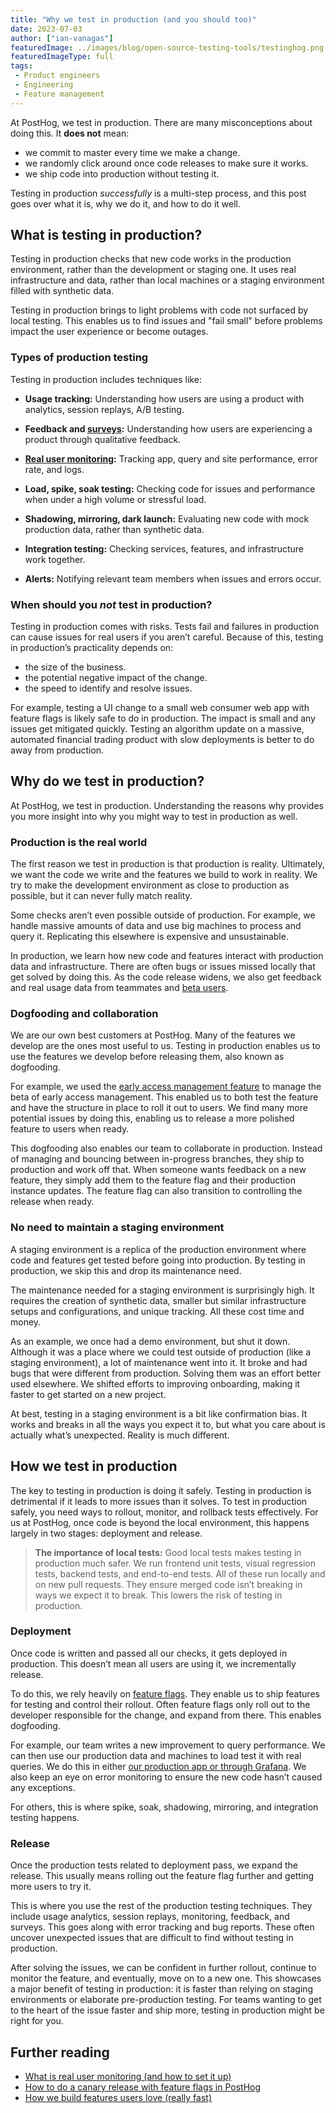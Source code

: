 ```yaml
---
title: "Why we test in production (and you should too)"
date: 2023-07-03
author: ["ian-vanagas"]
featuredImage: ../images/blog/open-source-testing-tools/testinghog.png
featuredImageType: full
tags:
 - Product engineers
 - Engineering
 - Feature management
--- 
```


At PostHog, we test in production. There are many misconceptions about doing this. It **does not** mean:

- we commit to master every time we make a change.
- we randomly click around once code releases to make sure it works.
- we ship code into production without testing it.

Testing in production *successfully* is a multi-step process, and this post goes over what it is, why we do it, and how to do it well.

## What is testing in production?

Testing in production checks that new code works in the production environment, rather than the development or staging one. It uses real infrastructure and data, rather than local machines or a staging environment filled with synthetic data.

Testing in production brings to light problems with code not surfaced by local testing. This enables us to find issues and "fail small" before problems impact the user experience or become outages.

### Types of production testing

Testing in production includes techniques like:

- **Usage tracking:** Understanding how users are using a product with analytics, session replays, A/B testing.

- **Feedback and [surveys](/docs/surveys/manual):** Understanding how users are experiencing a product through qualitative feedback.

- **[Real user monitoring](/blog/real-user-monitoring):** Tracking app, query and site performance, error rate, and logs.

- **Load, spike, soak testing:** Checking code for issues and performance when under a high volume or stressful load.

- **Shadowing, mirroring, dark launch:** Evaluating new code with mock production data, rather than synthetic data.

- **Integration testing:** Checking services, features, and infrastructure work together.

- **Alerts:** Notifying relevant team members when issues and errors occur.

### When should you _not_ test in production?

Testing in production comes with risks. Tests fail and failures in production can cause issues for real users if you aren’t careful. Because of this, testing in production’s practicality depends on:

- the size of the business.
- the potential negative impact of the change.
- the speed to identify and resolve issues.

For example, testing a UI change to a small web consumer web app with feature flags is likely safe to do in production. The impact is small and any issues get mitigated quickly. Testing an algorithm update on a massive, automated financial trading product with slow deployments is better to do away from production.

## Why do we test in production?

At PostHog, we test in production. Understanding the reasons why provides you more insight into why you might way to test in production as well.

### Production is the real world

The first reason we test in production is that production is reality. Ultimately, we want the code we write and the features we build to work in reality. We try to make the development environment as close to production as possible, but it can never fully match reality.

Some checks aren’t even possible outside of production. For example, we handle massive amounts of data and use big machines to process and query it. Replicating this elsewhere is expensive and unsustainable.

In production, we learn how new code and features interact with production data and infrastructure. There are often bugs or issues missed locally that get solved by doing this. As the code release widens, we also get feedback and real usage data from teammates and [beta users](/tutorials/beta-feedback).

### Dogfooding and collaboration

We are our own best customers at PostHog. Many of the features we develop are the ones most useful to us. Testing in production enables us to use the features we develop before releasing them, also known as dogfooding.

For example, we used the [early access management feature](/docs/feature-flags/early-access-feature-management) to manage the beta of early access management. This enabled us to both test the feature and have the structure in place to roll it out to users. We find many more potential issues by doing this, enabling us to release a more polished feature to users when ready.

This dogfooding also enables our team to collaborate in production. Instead of managing and bouncing between in-progress branches, they ship to production and work off that. When someone wants feedback on a new feature, they simply add them to the feature flag and their production instance updates. The feature flag can also transition to controlling the release when ready.

### No need to maintain a staging environment

A staging environment is a replica of the production environment where code and features get tested before going into production. By testing in production, we skip this and drop its maintenance need.

The maintenance needed for a staging environment is surprisingly high. It requires the creation of synthetic data, smaller but similar infrastructure setups and configurations, and unique tracking. All these cost time and money. 

As an example, we once had a demo environment, but shut it down. Although it was a place where we could test outside of production (like a staging environment), a lot of maintenance went into it. It broke and had bugs that were different from production. Solving them was an effort better used elsewhere. We shifted efforts to improving onboarding, making it faster to get started on a new project.

At best, testing in a staging environment is a bit like confirmation bias. It works and breaks in all the ways you expect it to, but what you care about is actually what’s unexpected. Reality is much different.

## How we test in production

The key to testing in production is doing it safely. Testing in production is detrimental if it leads to more issues than it solves. To test in production safely, you need ways to rollout, monitor, and rollback tests effectively. For us at PostHog, once code is beyond the local environment, this happens largely in two stages: deployment and release.

> **The importance of local tests:** Good local tests makes testing in production much safer. We run frontend unit tests, visual regression tests, backend tests, and end-to-end tests. All of these run locally and on new pull requests. They ensure merged code isn’t breaking in ways we expect it to break. This lowers the risk of testing in production.

### Deployment

Once code is written and passed all our checks, it gets deployed in production. This doesn’t mean all users are using it, we incrementally release.

To do this, we rely heavily on [feature flags](/docs/feature-flags). They enable us to ship features for testing and control their rollout. Often feature flags only roll out to the developer responsible for the change, and expand from there. This enables dogfooding.

For example, our team writes a new improvement to query performance. We can then use our production data and machines to load test it with real queries. We do this in either [our production app or through Grafana](/handbook/engineering/databases/query-performance-optimization). We also keep an eye on error monitoring to ensure the new code hasn’t caused any exceptions.

For others, this is where spike, soak, shadowing, mirroring, and integration testing happens.

### Release

Once the production tests related to deployment pass, we expand the release. This usually means rolling out the feature flag further and getting more users to try it.

This is where you use the rest of the production testing techniques. They include usage analytics, session replays, monitoring, feedback, and surveys. This goes along with error tracking and bug reports. These often uncover unexpected issues that are difficult to find without testing in production.

After solving the issues, we can be confident in further rollout, continue to monitor the feature, and eventually, move on to a new one. This showcases a major benefit of testing in production: it is faster than relying on staging environments or elaborate pre-production testing. For teams wanting to get to the heart of the issue faster and ship more, testing in production might be right for you.

## Further reading

- [What is real user monitoring (and how to set it up)](/blog/real-user-monitoring)
- [How to do a canary release with feature flags in PostHog](/tutorials/canary-release)
- [How we build features users love (really fast)](/blog/measuring-feature-success)
